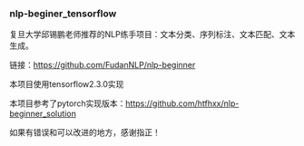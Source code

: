 ### nlp-beginer_tensorflow

复旦大学邱锡鹏老师推荐的NLP练手项目：文本分类、序列标注、文本匹配、文本生成。

链接：https://github.com/FudanNLP/nlp-beginner

本项目使用tensorflow2.3.0实现

本项目参考了pytorch实现版本：https://github.com/htfhxx/nlp-beginner_solution

如果有错误和可以改进的地方，感谢指正！


